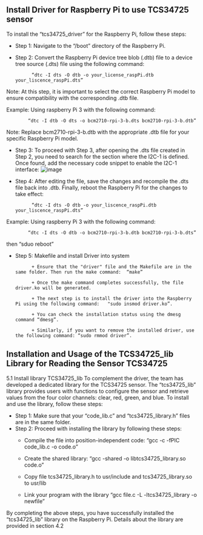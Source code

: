 ## Install Driver for Raspberry Pi to use TCS34725 sensor

To install the “tcs34725_driver” for the Raspberry Pi, follow these steps:

- Step 1:  Navigate to the “/boot” directory of the Raspberry Pi.

- Step 2: Convert the Raspberry Pi device tree blob (.dtb) file to a device tree source (.dts) file using the following command:

            “dtc -I dts -O dtb -o your_license_raspPi.dtb your_liscence_raspPi.dts”

Note: At this step, it is important to select the correct Raspberry Pi model to ensure compatibility with the corresponding .dtb file.

Example: Using raspberry Pi 3 with the following command:

            “dtc -I dtb -O dts -o bcm2710-rpi-3-b.dts bcm2710-rpi-3-b.dtb”
            
Note: Replace bcm2710-rpi-3-b.dtb with the appropriate .dtb file for your specific Raspberry Pi model.

- Step 3: To proceed with Step 3, after opening the .dts file created in Step 2, you need to search for the section where the I2C-1 is defined. Once found, add the necessary code snippet to enable the I2C-1 interface:
![image](https://github.com/user-attachments/assets/eade3492-2507-4dcd-b002-fb5a7a0104bb)

- Step 4: After editing the file, save the changes and recompile the .dts file back into .dtb. Finally, reboot the Raspberry Pi for the changes to take effect:

            “dtc -I dts -O dtb -o your_liscence_raspPi.dtb your_liscence_raspPi.dts”

Example: Using raspberry Pi 3 with the following command:

            “dtc -I dts -O dtb -o bcm2710-rpi-3-b.dtb bcm2710-rpi-3-b.dts”
then 
            “sduo reboot”

- Step 5: Makefile and install Driver into system

            + Ensure that the "driver" file and the Makefile are in the same folder. Then run the make command:  “make”
  
            + Once the make command completes successfully, the file driver.ko will be generated.
  
            + The next step is to install the driver into the Raspberry Pi using the following command:   "sudo insmod driver.ko”.

            + You can check the installation status using the dmesg command “dmesg”.
  
            + Similarly, if you want to remove the installed driver, use the following command: “sudo rmmod driver”.

## Installation and Usage of the TCS34725_lib Library for Reading the Sensor TCS34725
5.1	Install library TCS34725_lib
To complement the driver, the team has developed a dedicated library for the TCS34725 sensor. The “tcs34725_lib” library provides users with functions to configure the sensor and retrieve values from the four color channels: clear, red, green, and blue. To install and use the library, follow these steps:

- Step 1: Make sure that your “code_lib.c” and “tcs34725_library.h” files are in the same folder.
- Step 2: Proceed with installing the library by following these steps:
   +	Compile the file into position-independent code: “gcc -c -fPIC code_lib.c -o code.o”
     
   +	Create the shared library: “gcc -shared -o libtcs34725_library.so code.o”
  
   + 	Copy file tcs34725_library.h to usr/include and tcs34725_library.so to usr/lib
 	
   + 	Link your program with the library  “gcc file.c -L -ltcs34725_library -o newfile”
  
By completing the above steps, you have successfully installed the “tcs34725_lib” library on the Raspberry Pi. Details about the library are provided in section 4.2
